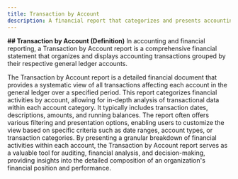 ```yaml
---
title: Transaction by Account
description: A financial report that categorizes and presents accounting transactions grouped by their respective accounts
---
```


**## Transaction by Account (Definition)**
In accounting and financial reporting, a Transaction by Account report is a comprehensive financial statement that organizes and displays accounting transactions grouped by their respective general ledger accounts.

The Transaction by Account report is a detailed financial document that provides a systematic view of all transactions affecting each account in the general ledger over a specified period. This report categorizes financial activities by account, allowing for in-depth analysis of transactional data within each account category. It typically includes transaction dates, descriptions, amounts, and running balances. The report often offers various filtering and presentation options, enabling users to customize the view based on specific criteria such as date ranges, account types, or transaction categories. By presenting a granular breakdown of financial activities within each account, the Transaction by Account report serves as a valuable tool for auditing, financial analysis, and decision-making, providing insights into the detailed composition of an organization's financial position and performance.